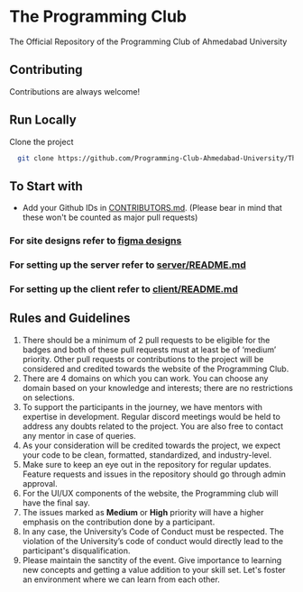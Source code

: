 # The Programming Club

The Official Repository of the Programming Club of Ahmedabad University

## Contributing

Contributions are always welcome!

## Run Locally

Clone the project

```bash
  git clone https://github.com/Programming-Club-Ahmedabad-University/TheProgrammingClub.git
```

## To Start with

-   Add your Github IDs in [CONTRIBUTORS.md](./CONTRIBUTORS.MD). (Please bear in mind that these won't be counted as major pull requests)

### For site designs refer to [figma designs](https://www.figma.com/file/nJJwlLEszyxVQdzJJzLFiw/Pclub-Website?node-id=0%3A1&t=V0VxHWTHN6mCwIaW-1)

### For setting up the server refer to [server/README.md](server/README.md)

### For setting up the client refer to [client/README.md](client/README.md)

<!-- CONTRIBUTING -->

## Rules and Guidelines

1. There should be a minimum of 2 pull requests to be eligible for the badges and both of these pull requests must at least be of ‘medium’ priority. Other pull requests or contributions to the project will be considered and credited towards the website of the Programming Club.
2. There are 4 domains on which you can work. You can choose any domain based on your knowledge and interests; there are no restrictions on selections.
3. To support the participants in the journey, we have mentors with expertise in development. Regular discord meetings would be held to address any doubts related to the project. You are also free to contact any mentor in case of queries.
4. As your consideration will be credited towards the project, we expect your code to be clean, formatted, standardized, and industry-level.
5. Make sure to keep an eye out in the repository for regular updates. Feature requests and issues in the repository should go through admin approval.
6. For the UI/UX components of the website, the Programming club will have the final say.
7. The issues marked as **Medium** or **High** priority will have a higher emphasis on the contribution done by a participant.
8. In any case, the University’s Code of Conduct must be respected. The violation of the University’s code of conduct would directly lead to the participant's disqualification.
9. Please maintain the sanctity of the event. Give importance to learning new concepts and getting a value addition to your skill set. Let's foster an
   environment where we can learn from each other.
